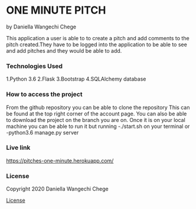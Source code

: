# ONE MINUTE PITCH

by Daniella Wangechi Chege

This application a user is able to to create a pitch and add comments to the pitch created.They have to be logged into the application to be able to see and add pitches and they would be able to add.

### Technologies Used
1.Python 3.6
2.Flask
3.Bootstrap
4.SQLAlchemy database

### How to access the project
From the github repository you can be able to clone the repository
        This can be found at the top right corner of the account page.
        You can also be able to download the project on the branch you are on.
Once it is on your local machine you can be able to run it but running 
    -./start.sh on your terminal or
    -python3.6 manage.py server       


### Live link
https://pitches-one-minute.herokuapp.com/

### License
Copyright 2020 Daniella Wangechi Chege


[License](Pitches/License)